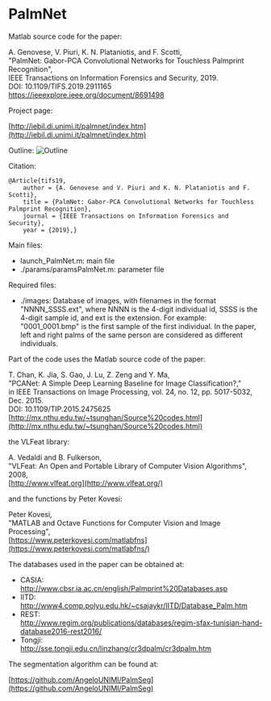 # PalmNet

Matlab source code for the paper:

A. Genovese, V. Piuri, K. N. Plataniotis, and F. Scotti,<br/>
"PalmNet: Gabor-PCA Convolutional Networks for Touchless Palmprint Recognition",<br/>
IEEE Transactions on Information Forensics and Security, 2019.<br/>
DOI: 10.1109/TIFS.2019.2911165<br/>
https://ieeexplore.ieee.org/document/8691498
	
Project page:

[http://iebil.di.unimi.it/palmnet/index.htm](http://iebil.di.unimi.it/palmnet/index.htm)
    
Outline:
![Outline](http://iebil.di.unimi.it/palmnet/imgs/outline.jpg "Outline")

Citation:

	@Article{tifs19,
		author = {A. Genovese and V. Piuri and K. N. Plataniotis and F. Scotti},
		title = {PalmNet: Gabor-PCA Convolutional Networks for Touchless Palmprint Recognition},
		journal = {IEEE Transactions on Information Forensics and Security},
		year = {2019},}

Main files:

- launch_PalmNet.m: main file
- ./params/paramsPalmNet.m: parameter file

Required files:

- ./images: Database of images, with filenames in the format "NNNN_SSSS.ext", 
    where NNNN is the 4-digit individual id, SSSS is the 4-digit sample id, and ext is the extension. 
    For example: "0001_0001.bmp" is the first sample of the first individual. 
    In the paper, left and right palms of the same person are considered as different individuals.

Part of the code uses the Matlab source code of the paper:

T. Chan, K. Jia, S. Gao, J. Lu, Z. Zeng and Y. Ma, <br/>
"PCANet: A Simple Deep Learning Baseline for Image Classification?," <br/>
in IEEE Transactions on Image Processing, vol. 24, no. 12, pp. 5017-5032, Dec. 2015.<br/>
DOI: 10.1109/TIP.2015.2475625<br/>
[http://mx.nthu.edu.tw/~tsunghan/Source%20codes.html](http://mx.nthu.edu.tw/~tsunghan/Source%20codes.html)
	
the VLFeat library:

A. Vedaldi and B. Fulkerson, <br/>
"VLFeat: An Open and Portable Library of Computer Vision Algorithms", 2008, <br/>
[http://www.vlfeat.org](http://www.vlfeat.org/)
	
and the functions by Peter Kovesi:

Peter Kovesi, <br/>
"MATLAB and Octave Functions for Computer Vision and Image Processing", <br/>
[https://www.peterkovesi.com/matlabfns](https://www.peterkovesi.com/matlabfns/)
	
The databases used in the paper can be obtained at:

- CASIA:<br/>
http://www.cbsr.ia.ac.cn/english/Palmprint%20Databases.asp
- IITD:<br/>
http://www4.comp.polyu.edu.hk/~csajaykr/IITD/Database_Palm.htm
- REST:<br/>
http://www.regim.org/publications/databases/regim-sfax-tunisian-hand-database2016-rest2016/
- Tongji:<br/>
http://sse.tongji.edu.cn/linzhang/cr3dpalm/cr3dpalm.htm
	
The segmentation algorithm can be found at:

[https://github.com/AngeloUNIMI/PalmSeg](https://github.com/AngeloUNIMI/PalmSeg)
	
